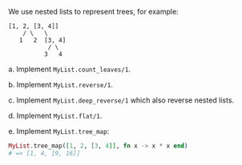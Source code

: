 We use nested lists to represent trees, for example:
```
[1, 2, [3, 4]]
    / \   \
   1   2  [3, 4]
           / \
          3   4
```

a. Implement `MyList.count_leaves/1`.

b. Implement `MyList.reverse/1`.

c. Implement `MyList.deep_reverse/1` which also reverse nested lists.

d. Implement `MyList.flat/1`.

e. Implement `MyList.tree_map`:
```elixir
MyList.tree_map([1, 2, [3, 4]], fn x -> x * x end)
# => [1, 4, [9, 16]]
```
